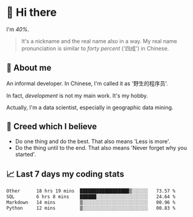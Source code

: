 # 👋 Hi there

I'm *40%*.

> It's a nickname and the real name also in a way.
> My real name pronunciation is similar to *forty percent* ('四成') in Chinese.

## :speech_balloon: About me

An informal developer. In Chinese, I'm called it as '野生的程序员'.

In fact, _development_ is not my main work. It's my hobby.

Actually, I'm a data scientist, especially in geographic data mining.

## :see_no_evil: Creed which I believe

- Do one thing and do the best. That also means 'Less is more'.
- Do the thing until to the end. That also means 'Never forget why you started'.

## :chart_with_upwards_trend: Last 7 days my coding stats

<!--START_SECTION:waka-->

```txt
Other      18 hrs 19 mins  ██████████████████▒░░░░░░   73.57 %
SQL        6 hrs 8 mins    ██████░░░░░░░░░░░░░░░░░░░   24.64 %
Markdown   14 mins         ▒░░░░░░░░░░░░░░░░░░░░░░░░   00.96 %
Python     12 mins         ▒░░░░░░░░░░░░░░░░░░░░░░░░   00.83 %
```

<!--END_SECTION:waka-->
